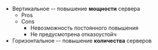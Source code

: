 
- Вертикальное -- повышение **мощности** сервера
	- Pros
	- Cons
		- Невозможность постоянного повышения
		- Не предусмотрена отказоустойч
- Горизонтальное -- повышение **количества** серверов
